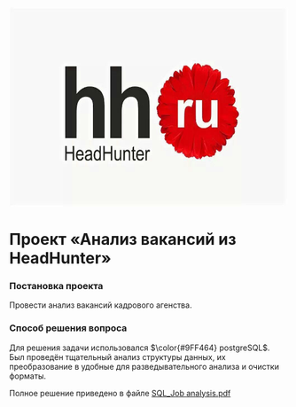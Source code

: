 <p align="center"><img src="https://raw.githubusercontent.com/AndreyRysistov/DatasetsForPandas/main/hh%20label.jpg" height="360"/></p>

# Проект «Анализ вакансий из HeadHunter»


### Постановка проекта
  
Провести анализ вакансий кадрового агенства.
  
### Способ решения вопроса

Для решения задачи использовался $\color{#9FF464} postgreSQL$.  
Был проведён тщательный анализ структуры данных, их преобразование в удобные для разведывательного анализа и очистки форматы.
  
Полное решение приведено в файле [SQL_Job analysis.pdf](https://github.com/Serg-NSD/SkillFactory-Data_Science/tree/main/Project-2/SQL_Job_analysis.pdf)
  
